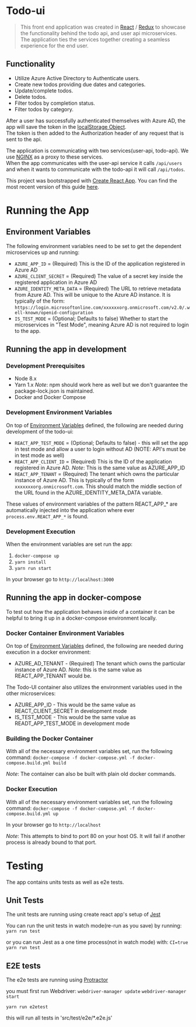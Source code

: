 # Todo-ui #

 > This front end application was created in [React](https://reactjs.org/) / [Redux](https://redux.js.org/) to showcase the functionality behind the todo api, and user api microservices.  
 The application ties the services together creating a seamless experience for the end user.
 
## Functionality ##

 - Utilize Azure Active Directory to Authenticate users.
 - Create new todos providing due dates and categories.
 - Update/complete todos.
 - Delete todos.
 - Filter todos by completion status.
 - Filter todos by category.
 
After a user has successfully authenticated themselves with Azure AD, the app will save the token in the [localStorage Object](https://www.w3schools.com/html/html5_webstorage.asp).  
The token is then added to the Authorization header of any request that is sent to the api.

The application is communicating with two services(user-api, todo-api).  We use [NGINX](https://www.nginx.com) as a proxy to these services.  
When the app communicates with the user-api service it calls `/api/users` and when it wants to 
communicate with the todo-api it will call `/api/todos`.
 
This project was bootstrapped with [Create React App](https://github.com/facebookincubator/create-react-app). 
You can find the most recent version of this guide [here](https://github.com/facebookincubator/create-react-app/blob/master/packages/react-scripts/template/README.md).

# Running the App #

## Environment Variables ##

 The following environment variables need to be set to get the dependent microservices up and running:

 - `AZURE_APP_ID` = (Required) This is the ID of the application registered in Azure AD
 - `AZURE_CLIENT_SECRET` = (Required) The value of a secret key inside the registered application in Azure AD
 - `AZURE_IDENTITY_META_DATA` = (Required) The URL to retrieve metadata from Azure AD. This will be unique to the Azure AD instance.
 It is typically of the form: `https://login.microsoftonline.com/xxxxxxorg.onmicrosoft.com/v2.0/.well-known/openid-configuration`
 - `IS_TEST_MODE` = (Optional; Defaults to false) Whether to start the microservices in "Test Mode", meaning Azure AD is not required to login to the app.

## Running the app in development ##

### Development Prerequisites ###

 - Node 8.x
 - Yarn 1.x *Note*: npm should work here as well but we don't guarantee the package-lock.json is maintained.
 - Docker and Docker Compose

### Development Environment Variables ###

 On top of [Environment Variables](#environment-variables) defined, the following are needed during development of the todo-ui:

 - `REACT_APP_TEST_MODE` = (Optional; Defaults to false) - this will set the app in test mode and allow a user to login without AD (NOTE: API's must be in test mode as well)
 - `REACT_APP_CLIENT_ID` = (Required) This is the ID of the application registered in Azure AD. *Note*: This is the same value as AZURE_APP_ID
 - `REACT_APP_TENANT` = (Required) The tenant which owns the particular instance of Azure AD.
 This is typically of the form `xxxxxxxorg.onmicrosoft.com`. This should match the middle section of the URL found in the AZURE_IDENTITY_META_DATA variable.

 These values of environment variables of the pattern REACT_APP_* are automatically injected into the application where ever `process.env.REACT_APP_*` is found.

### Development Execution ###

When the environment variables are set run the app:

 1. `docker-compose up`
 1. `yarn install`
 1. `yarn run start`

In your browser go to `http://localhost:3000`

## Running the app in docker-compose ##

To test out how the application behaves inside of a container it can be helpful to bring it up in a docker-compose environment locally.

### Docker Container Environment Variables ###

On top of [Environment Variables](#environment-variables) defined, the following are needed during execution in a docker environment:

 * AZURE_AD_TENANT - (Required) The tenant which owns the particular instance of Azure AD. *Note*: this is the same value as
 REACT_APP_TENANT would be.

The Todo-UI container also utilizes the environment variables used in the other microservices:

 - AZURE_APP_ID - This would be the same value as REACT_CLIENT_SECRET in development mode
 - IS_TEST_MODE - This would be the same value as READT_APP_TEST_MODE in development mode

### Building the Docker Container ###

With all of the necessary environment variables set, run the following command:
`docker-compose -f docker-compose.yml -f docker-compose.build.yml build`

*Note*: The container can also be built with plain old docker commands.

### Docker Execution ###

With all of the necessary environment variables set, run the following command:
`docker-compose -f docker-compose.yml -f docker-compose.build.yml up`

In your browser go to `http://localhost`

*Note*: This attempts to bind to port 80 on your host OS. It will fail if another process is already bound to that port.

# Testing #

The app contains units tests as well as e2e tests.

## Unit Tests ##

The unit tests are running using create react app's setup of [Jest](https://github.com/facebookincubator/create-react-app/blob/master/packages/react-scripts/template/README.md#running-tests)

You can run the unit tests in watch mode(re-run as you save) by running:
``yarn run test``

or you can run Jest as a one time process(not in watch mode) with:
``CI=true yarn run test``

## E2E tests ##

The e2e tests are running using [Protractor](http://www.protractortest.org/#/tutorial)

you must first run Webdriver:
``webdriver-manager update``
``webdriver-manager start``

``yarn run e2etest``

this will run all tests in 'src/test/e2e/*.e2e.js'